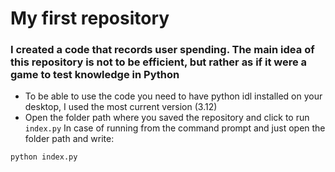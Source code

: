 # My first repository
### I created a code that records user spending. The main idea of ​​this repository is not to be efficient, but rather as if it were a game to test knowledge in Python
- To be able to use the code you need to have python idl installed on your desktop, I used the most current version (3.12)
- Open the folder path where you saved the repository and click to run `index.py`
In case of running from the command prompt 
 and just open the folder path and write:
```prompt
python index.py
